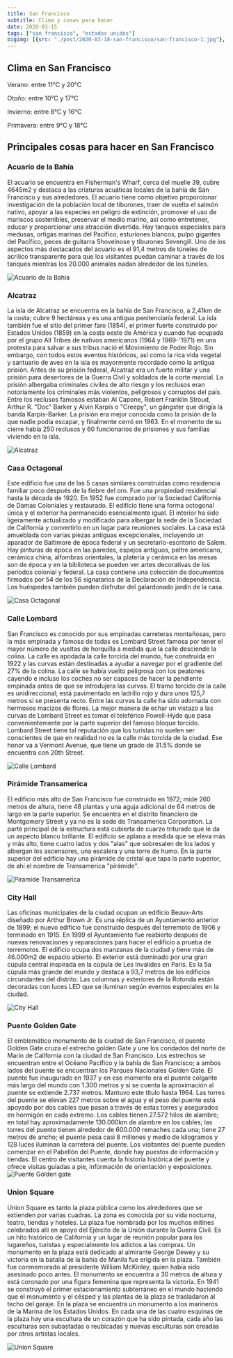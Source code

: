 ```yaml
---
title: San Francisco
subtitle: Clima y cosas para hacer
date: 2020-03-15
tags: ["san francisco", "estados unidos"]
bigimg: [{src: "./post/2020-03-18-san-francisco/san-francisco-1.jpg"}, {src: "./post/2020-03-18-san-francisco/san-francisco-2.jpg"}, {src: "./post/2020-03-18-san-francisco/san-francisco-3.jpg"}]
---
```

 
## Clima en San Francisco
Verano: entre 11°C y 20°C
 
Otoño: entre 10°C y 17°C
 
Invierno: entre 8°C y 16°C
 
Primavera: entre 9°C y 18°C
 
## Principales cosas para hacer en San Francisco
 
### Acuario de la Bahía 
El acuario se encuentra en Fisherman's Wharf, cerca del muelle 39, cubre 4645m2 y destaca a las criaturas acuáticas locales de la bahía de San Francisco y sus alrededores. El acuario tiene como objetivo proporcionar investigación de la población local de tiburones, traer de vuelta el salmón nativo, apoyar a las especies en peligro de extinción, promover el uso de mariscos sostenibles, preservar el medio marino, así como entretener, educar y proporcionar una atracción divertida.
Hay tanques especiales para medusas, ortigas marinas del Pacífico, esturiones blancos, pulpo gigantes del Pacífico, peces de guitarra Shovelnose y tiburones Sevengill. Uno de los aspectos más destacados del acuario es el 91,4 metros de túneles de acrílico transparente para que los visitantes puedan caminar a través de los tanques mientras los 20.000 animales nadan alrededor de los túneles. 
 
![Acuario de la Bahía](https://images.unsplash.com/photo-1562445927-bdd32a655213?w=640)
 
### Alcatraz
La isla de Alcatraz se encuentra en la bahía de San Francisco, a 2,41km de la costa; cubre 9 hectáreas y es una antigua penitenciaría federal. La isla también fue el sitio del primer faro (1854), el primer fuerte construido por Estados Unidos (1859) en la costa oeste de América y cuando fue ocupada por el grupo All Tribes de nativos americanos (1964 y 1969-'1971) en una protesta para salvar a sus tribus nació el Movimiento de Poder Rojo. Sin embargo, con todos estos eventos históricos, así como la rica vida vegetal y santuario de aves en la isla es mayormente recordado como la antigua prisión.
Antes de su prisión federal, Alcatraz era un fuerte militar y una prisión para desertores de la Guerra Civil y soldados de la corte marcial. La prisión albergaba criminales civiles de alto riesgo y los reclusos eran notoriamente los criminales más violentos, peligrosos y corruptos del país.  Entre los reclusos famosos estaban Al Capone, Robert Franklin Stroud, Arthur R. "Doc" Barker y Alvin Karpis o "Creepy", un gángster que dirigía la banda Karpis-Barker. La prisión era mejor conocida como la prisión de la que nadie podía escapar, y finalmente cerró en 1963. En el momento de su cierre había 250 reclusos y 60 funcionarios de prisiones y sus familias viviendo en la isla.
 
 
![Alcatraz](https://images.unsplash.com/photo-1501596224950-a41402fbc362?w=640)
 
### Casa Octagonal
Este edificio fue una de las 5 casas similares construidas como residencia familiar poco después de la fiebre del oro. Fue una propiedad residencial hasta la década de 1920. En 1952 fue comprado por la Sociedad California de Damas Coloniales y restaurado. El edificio tiene una forma octogonal única y el exterior ha permanecido esencialmente igual. El interior ha sido ligeramente actualizado y modificado para albergar la sede de la Sociedad de California y convertirlo en un lugar para reuniones sociales.
La casa está amueblada con varias piezas antiguas excepcionales, incluyendo un aparador de Baltimore de época federal y un secretario-escritorio de Salem. Hay pinturas de época en las paredes, espejos antiguos, peltre americano, cerámica china, alfombras orientales, la platería y cerámica en las mesas son de época y en la biblioteca se pueden ver artes decorativas de los períodos colonial y federal. La casa contiene una colección de documentos firmados por 54 de los 56 signatarios de la Declaración de Independencia. Los huéspedes también pueden disfrutar del galardonado jardín de la casa. 
 
 
![Casa Octagonal](https://images.unsplash.com/photo-1503710683168-b58707681b9c?w=640)
 
### Calle Lombard
San Francisco es conocido por sus empinadas carreteras montañosas, pero la más empinada y famosa de todas es Lombard Street famosa por tener el mayor número de vueltas de horquilla a medida que la calle desciende la colina. La calle es apodada la calle torcida del mundo, fue construida en 1922 y las curvas están destinadas a ayudar a navegar por el gradiente del 27% de la colina. La calle se había vuelto peligrosa con los peatones cayendo e incluso los coches no ser capaces de hacer la pendiente empinada antes de que se introdujera las curvas.  El tramo torcido de la calle es unidireccional; está pavimentado en ladrillo rojo y dura unos 125,7 metros si se presenta recto. Entre las curvas la calle ha sido adornada con hermosos macizos de flores. La mejor manera de echar un vistazo a las curvas de Lombard Street es tomar el teleférico Powell-Hyde que pasa convenientemente por la parte superior del famoso bloque torcido. Lombard Street tiene tal reputación que los turistas no suelen ser conscientes de que en realidad no es la calle más torcida de la ciudad. Ese honor va a Vermont Avenue, que tiene un grado de 31.5% donde se encuentra con 20th Street.
 
![Calle Lombard](https://images.unsplash.com/photo-1602730307445-03a827d3f975?w=640)
 
### Pirámide Transamerica
El edificio más alto de San Francisco fue construido en 1972; mide 260 metros de altura, tiene 48 plantas y una aguja adicional de 64 metros de largo en la parte superior. Se encuentra en el distrito financiero de Montgomery Street y ya no es la sede de Transamerica Corporation. La parte principal de la estructura está cubierta de cuarzo triturado que le da un aspecto blanco brillante. El edificio se aplana a medida que se eleva más y más alto, tiene cuatro lados y dos "alas" que sobresalen de los lados y albergan los ascensores, una escalera y una torre de humo. En la parte superior del edificio hay una pirámide de cristal que tapa la parte superior, de ahí el nombre de Transamerica "pirámide".   
 
![Piramide Transamerica](https://images.unsplash.com/photo-1537574498604-aa478ccb771c?w=640)
 
### City Hall
Las oficinas municipales de la ciudad ocupan un edificio Beaux-Arts diseñado por Arthur Brown Jr. Es una réplica de un Ayuntamiento anterior de 1899; el nuevo edificio fue construido después del terremoto de 1906 y terminado en 1915. En 1999 el Ayuntamiento fue reabierto después de nuevas renovaciones y reparaciones para hacer el edificio a prueba de terremotos. El edificio ocupa dos manzanas de la ciudad y tiene más de 46.000m2 de espacio abierto. El exterior está dominado por una gran cúpula central inspirada en la cúpula de Les Invalides en París. Es la 5a cúpula más grande del mundo y destaca a 93,7 metros de los edificios circundantes del distrito. Las columnas y exteriores de la Rotonda están decoradas con luces LED que se iluminan según eventos especiales en la ciudad. 
 
![City Hall](https://images.unsplash.com/photo-1602263922073-43fc7801a00b?w=640)


### Puente Golden Gate
El emblemático monumento de la ciudad de San Francisco, el puente Golden Gate cruza el estrecho golden Gate y une los condados del norte de Marin de California con la ciudad de San Francisco. Los estrechos se encuentran entre el Océano Pacífico y la bahía de San Francisco; a ambos lados del puente se encuentran los Parques Nacionales Golden Gate. El puente fue inaugurado en 1937 y en ese momento era el puente colgante más largo del mundo con 1.300 metros y si se cuenta la aproximación al puente se extiende 2.737 metros. Mantuvo este título hasta 1964. Las torres del puente se elevan 227 metros sobre el agua y el peso del puente está apoyado por dos cables que pasan a través de estas torres y asegurados en hormigón en cada extremo. Los cables tienen 27.572 hilos de alambre; en total hay aproximadamente 130.000km de alambre en los cables; las torres del puente tienen alrededor de 600.000 remaches cada una; tiene 27 metros de ancho; el puente pesa casi 8 millones y medio de kilogramos y 128 luces iluminan la carretera del puente. Los visitantes del puente pueden comenzar en el Pabellón del Puente, donde hay puestos de información y tiendas. El centro de visitantes cuenta la historia histórica del puente y ofrece visitas guiadas a pie, información de orientación y exposiciones.
![Puente Golden gate](./san-francisco-puente-golden-gate.jpg)
 
### Union Square
Union Square es tanto la plaza pública como los alrededores que se extienden por varias cuadras. La zona es conocida por su vida nocturna, teatro, tiendas y hoteles. La plaza fue nombrada por los muchos mítines celebrados allí en apoyo del Ejército de la Unión durante la Guerra Civil. Es un hito histórico de California y un lugar de reunión popular para los lugareños, turistas y especialmente los adictos a las compras.
Un monumento en la plaza está dedicado al almirante George Dewey y su victoria en la batalla de la bahía de Manila fue erigida en la plaza. También fue conmemorado al presidente William McKinley, quien había sido asesinado poco antes. El monumento se encuentra a 30 metros de altura y está coronado por una figura femenina que representa la victoria. En 1941 se construyó el primer estacionamiento subterráneo en el mundo haciendo que el monumento y el césped y las plantas de la plaza se trasladaron al techo del garaje. En la plaza se encuentra un monumento a los marineros de la Marina de los Estados Unidos. En cada una de las cuatro esquinas de la plaza hay una escultura de un corazón que ha sido pintada, cada año las esculturas son subastadas o reubicadas y nuevas esculturas son creadas por otros artistas locales.
 
![Union Square](https://images.unsplash.com/photo-1522586301611-8f02bf752230?w=640)
